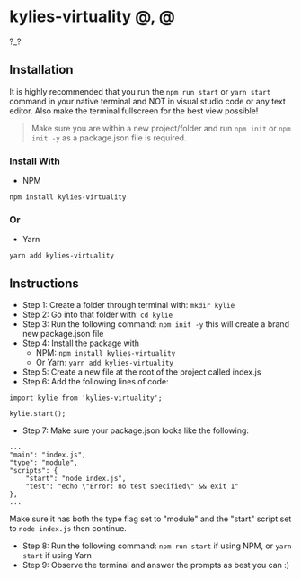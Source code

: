 # kylies-virtuality @\, @

?\_?

## Installation

It is highly recommended that you run the `npm run start` or `yarn start` command in your native terminal and NOT in visual studio code or any text editor. Also make the terminal fullscreen for the best view possible!

> Make sure you are within a new project/folder and run `npm init` or `npm init -y` as a package.json file is required.

### Install With

-   NPM

```
npm install kylies-virtuality
```

### Or

-   Yarn

```
yarn add kylies-virtuality
```

## Instructions

-   Step 1: Create a folder through terminal with: `mkdir kylie`
-   Step 2: Go into that folder with: `cd kylie`
-   Step 3: Run the following command: `npm init -y` this will create a brand new package.json file
-   Step 4: Install the package with
    -   NPM: `npm install kylies-virtuality`
    -   Or Yarn: `yarn add kylies-virtuality`
-   Step 5: Create a new file at the root of the project called index.js
-   Step 6: Add the following lines of code:

```
import kylie from 'kylies-virtuality';

kylie.start();

```

-   Step 7: Make sure your package.json looks like the following:

```
...
"main": "index.js",
"type": "module",
"scripts": {
	"start": "node index.js",
	"test": "echo \"Error: no test specified\" && exit 1"
},
...

```

Make sure it has both the type flag set to "module" and the "start" script set to `node index.js` then continue.

-   Step 8: Run the following command: `npm run start` if using NPM, or `yarn start` if using Yarn
-   Step 9: Observe the terminal and answer the prompts as best you can :)
